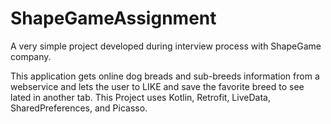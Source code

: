 # ShapeGameAssignment

A very simple project developed during interview process with ShapeGame company.

This application gets online dog breads and sub-breeds information from a webservice and lets the user to LIKE and save the favorite breed to see lated in another tab.
This Project uses Kotlin, Retrofit, LiveData, SharedPreferences, and Picasso.
